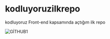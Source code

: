 # kodluyoruzilkrepo
kodluyoruz Front-end kapsamında açtığım ilk repo

![GİTHUB1](.\resim\GİTHUB1.png)
